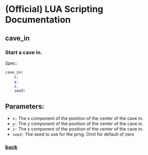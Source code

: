 
# (Official) LUA Scripting Documentation

## cave_in

### Start a cave in.

Spec:
```lua
cave_in(
	x,
	y,
	z,
	seed)
```
## Parameters:
- `x:` The x component of the position of the center of the cave in.
- `y:` The y component of the position of the center of the cave in.
- `z:` The z component of the position of the center of the cave in.
- `seed:` The seed to use for the prng. Omit for default of zero
### [back](../other)
